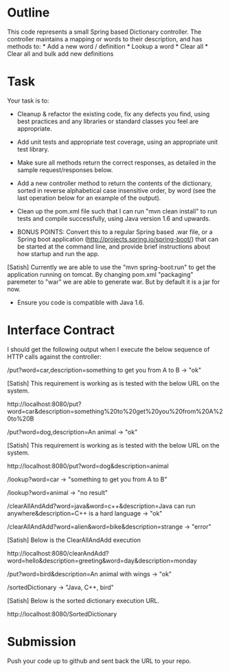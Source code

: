 # Outline
This code represents a small Spring based Dictionary controller. The controller maintains a mapping or words to
their description, and has methods to:
	* Add a new word / definition
	* Lookup a word
	* Clear all
	* Clear all and bulk add new definitions

# Task
Your task is to:

- Cleanup & refactor the existing code, fix any defects you find, using best practices and any libraries or 
standard classes you feel are appropriate.

- Add unit tests and appropriate test coverage, using an appropriate unit test library.

- Make sure all methods return the correct responses, as detailed in the sample request/responses below.

- Add a new controller method to return the contents of the dictionary, sorted in reverse alphabetical case insensitive 
order, by word (see the last operation below for an example of the output).

- Clean up the pom.xml file such that I can run "mvn clean install" to run tests and compile successfully, using Java
version 1.6 and upwards.

- BONUS POINTS: Convert this to a regular Spring based .war file, or a Spring boot application (http://projects.spring.io/spring-boot/) that can be started at the command line, and provide brief instructions about how startup and run the app.

[Satish] Currently we are able to use the "mvn spring-boot:run" to get the application running on tomcat. By changing pom.xml "packaging" paremeter to "war" we are able to generate war. But by default it is a jar for now.


- Ensure you code is compatible with Java 1.6.

# Interface Contract
I should get the following output when I execute the below sequence of HTTP calls against the controller:

/put?word=car,description=something to get you from A to B -> "ok"

[Satish] This requirement is working as is tested with the below URL on the system.

http://localhost:8080/put?word=car&description=something%20to%20get%20you%20from%20A%20to%20B

/put?word=dog,description=An animal -> "ok"

[Satish] This requirement is working as is tested with the below URL on the system.

http://localhost:8080/put?word=dog&description=animal


/lookup?word=car -> "something to get you from A to B"

/lookup?word=animal -> "no result"

/clearAllAndAdd?word=java&word=c++&description=Java can run anywhere&description=C++ is a hard language -> "ok"

/clearAllAndAdd?word=alien&word=bike&description=strange  -> "error"

[Satish] Below is the ClearAllAndAdd execution 

http://localhost:8080/clearAndAdd?word=hello&description=greeting&word=day&description=monday

/put?word=bird&description=An animal with wings  -> "ok"

/sortedDictionary -> "Java, C++, bird"

[Satish] Below is the sorted dictionary execution URL.

http://localhost:8080/SortedDictionary


# Submission
Push your code up to github and sent back the URL to your repo.
 
 
 
 
